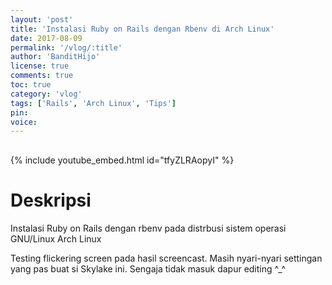 ```yaml
---
layout: 'post'
title: 'Instalasi Ruby on Rails dengan Rbenv di Arch Linux'
date: 2017-08-09
permalink: '/vlog/:title'
author: 'BanditHijo'
license: true
comments: true
toc: true
category: 'vlog'
tags: ['Rails', 'Arch Linux', 'Tips']
pin:
voice:
---
```


<div style="margin-top:30px;"></div>

{% include youtube_embed.html id="tfyZLRAopyI" %}

# Deskripsi

Instalasi Ruby on Rails dengan rbenv pada distrbusi sistem operasi GNU/Linux Arch Linux

Testing flickering screen pada hasil screencast. Masih nyari-nyari settingan yang pas buat si Skylake ini. Sengaja tidak masuk dapur editing ^_^
